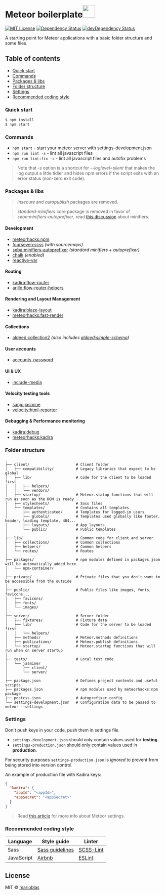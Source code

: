 # Meteor boilerplate<img src="https://cloud.githubusercontent.com/assets/3719969/11635449/c7f63236-9d0e-11e5-848c-e9b3c7012768.png" width="40">

[![MIT License](https://img.shields.io/npm/l/ghooks.svg?style=flat-square)](http://opensource.org/licenses/MIT)
[![Dependency Status](https://david-dm.org/marioblas/meteor-boilerplate.svg?style=flat-square)](https://david-dm.org/marioblas/meteor-boilerplate)
[![devDependency Status](https://david-dm.org/marioblas/meteor-boilerplate/dev-status.svg?style=flat-square)](https://david-dm.org/marioblas/meteor-boilerplate#info=devDependencies)

A starting point for Meteor applications with a basic folder structure and some files.

## Table of contents

- [Quick start](#quick-start)
- [Commands](#commands)
- [Packages & libs](#packages--libs)
- [Folder structure](#folder-structure)
- [Settings](#settings)
- [Recommended coding style](#recommended-coding-style)

### Quick start

```sh
$ npm install
$ npm start
```

### Commands

- `npm start` - start your meteor server with settings-development.json
- `npm run lint -s` - lint all javascript files
- `npm run lint:fix -s` - lint all javascript files and autofix problems

> Note that *-s* option is a shortcut for *--loglevel=silent* that makes the log output a little tidier and hides npm errors if the script exits with an error status (non-zero exit code).

### Packages & libs

> *insecure* and *autopublish* packages are removed.

> *standard-minifiers* core package is removed in favor of *seba:minifiers-autoprefixer*, read [this discussion](https://github.com/meteor/meteor/issues/5219) about minifiers.

#### Development
- [meteorhacks:npm](https://github.com/meteorhacks/npm)
- [fourseven:scss](https://github.com/fourseven/meteor-scss) *(with sourcemaps)*
- [seba:minifiers-autoprefixer](https://atmospherejs.com/seba/minifiers-autoprefixer) *(standard minifiers + autoprefixer)*
- [chalk](https://github.com/chalk/chalk) *(enabled)*
- [reactive-var](http://docs.meteor.com/#/full/reactivevar_pkg)

#### Routing
- [kadira:flow-router](https://github.com/kadirahq/flow-router)
- [arillo:flow-router-helpers](https://github.com/arillo/meteor-flow-router-helpers)

#### Rendering and Layout Management
- [kadira:blaze-layout](https://github.com/kadirahq/blaze-layout)
- [meteorhacks:fast-render](https://github.com/kadirahq/fast-render)

#### Collections
- [aldeed:collection2](https://github.com/aldeed/meteor-collection2/) *(also includes [aldeed:simple-schema](https://github.com/aldeed/meteor-simple-schema))*

#### User accounts
- [accounts-password](http://docs.meteor.com/#/full/accounts_api)

#### UI & UX
- [include-media](https://github.com/eduardoboucas/include-media)

#### Velocity testing tools
- [sanjo:jasmine](https://github.com/sanjo/meteor-jasmine)
- [velocity:html-reporter](https://github.com/meteor-velocity/html-reporter)

#### Debugging & Performance monitoring
- [kadira:debug](https://github.com/kadirahq/meteor-debug)
- [meteorhacks:kadira](https://github.com/meteorhacks/kadira)

### Folder structure

```
.
├── client/                     # Client folder
│   ├── compatibility/          # Legacy libraries that expect to be global
│   ├── lib/                    # Code for the client to be loaded first
│   │   ├── helpers/
│   │   └── vendors/
│   ├── startup/                # Meteor.statup functions that will run as soon as the DOM is ready
│   ├── stylesheets/            # Sass files
│   └── templates/              # Contains all templates
│       ├── authenticated/      # Templates for logged-in users
│       ├── globals/            # Templates used globally like footer, header, loading template, 404...
│       ├── layouts/            # App layouts
│       └── public/             # Public templates  
│
├── lib/                        # Common code for client and server
│   ├── collections/            # Common collections
│   ├── helpers/                # Common helpers
│   └── routes/                 # Routes
│
├── packages/                   # npm modules defined in packages.json will be automatically added here
│   └── npm-container/
│
├── private/                    # Private files that you don't want to be accessible from the outside
│
├── public/                     # Public files like images, fonts, favicons...
│   ├── favicons/
│   ├── fonts/
│   └── images/
│
├── server/                     # Server folder
│   ├── fixtures/               # Fixture data
│   ├── lib/                    # Code for the server to be loaded first
│   │   └── helpers/
│   ├── methods/                # Meteor.methods definitions
│   ├── publications/           # Meteor.publish definitions
│   └── startup/                # Meteor.startup functions that will run when on server startup
│
├── tests/                      # Local test code
│   └── jasmine/
│       ├── client/
│       └── server/
│
├── package.json                # Defines project contents and useful scripts
├── packages.json               # npm modules used by meteorhacks:npm package
├── postcss.json                # Autoprefixer config
└── settings-development.json   # Configuration data to be passed to meteor --settings
```

### Settings

Don't push keys in your code, push them in settings file.

- `settings-development.json` should only contain values used for **testing**.
- `settings-production.json` should only contain values used in **production**.

For security purposes `settings-production.json` is *ignored* to prevent from being stored into version control.

An example of production file with Kadira keys:
```json
{
  "kadira": {
    "appId": "<appId>",
    "appSecret": "<appSecret>"
  }
}
```

> Read [this article](http://joshowens.me/environment-settings-and-security-with-meteor-js) for more info about Meteor settings.

### Recommended coding style

| Language | Style guide | Linter |
| -------- | ----------- | ------ |
| Sass | [Sass guidelines](http://sass-guidelin.es/) | [SCSS-Lint](https://github.com/brigade/scss-lint) |
| JavaScript | [Airbnb](https://github.com/airbnb/javascript) | [ESLint](http://eslint.org) |

## License

MIT © [marioblas](https://github.com/marioblas)
